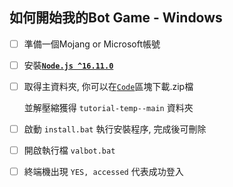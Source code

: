## 如何開始我的Bot Game - Windows

- [ ] 準備一個Mojang or Microsoft帳號

- [ ] 安裝[__`Node.js ^16.11.0`__](https://nodejs.org/zh-tw/download/)

- [ ] 取得主資料夾, 你可以在[`Code`](https://github.com/AsherJingkongChen/tutorial-temp-/blob/main/scrs1.png)區塊下載.zip檔
  
  並解壓縮獲得 `tutorial-temp--main` 資料夾
  
- [ ] 啟動 `install.bat` 執行安裝程序, 完成後可刪除

- [ ] 開啟執行檔 `valbot.bat`

- [ ] 終端機出現 `YES, accessed` 代表成功登入

